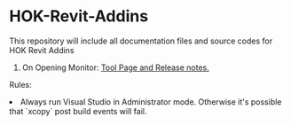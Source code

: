 HOK-Revit-Addins
================

This repository will include all documentation files and source codes for HOK Revit Addins

1. On Opening Monitor: [Tool Page and Release notes.](https://github.com/HOKGroup/HOK-Revit-Addins/tree/master/Utility%20Tools/src/HOK.FileOnpeningMonitor)

Rules: 
<li> Always run Visual Studio in Administrator mode. Otherwise it's possible that `xcopy` post build events will fail.
